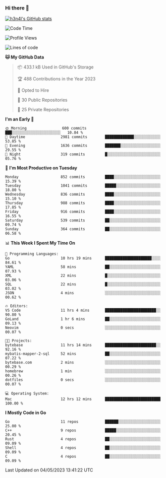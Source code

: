 ### Hi there 👋

[![h3n4l's GitHub stats](https://github-readme-stats.vercel.app/api?username=h3n4l&count_private=true&show_icons=true&theme=radical)](https://github.com/h3n4l/github-readme-stats)

<!--START_SECTION:waka-->
![Code Time](http://img.shields.io/badge/Code%20Time-1%2C193%20hrs%2028%20mins-blue)

![Profile Views](http://img.shields.io/badge/Profile%20Views-4-blue)

![Lines of code](https://img.shields.io/badge/From%20Hello%20World%20I%27ve%20Written-2.9%20million%20lines%20of%20code-blue)

**🐱 My GitHub Data** 

> 📦 433.1 kB Used in GitHub's Storage 
 > 
> 🏆 488 Contributions in the Year 2023
 > 
> 💼 Opted to Hire
 > 
> 📜 30 Public Repositories 
 > 
> 🔑 25 Private Repositories 
 > 
**I'm an Early 🐤** 

```text
🌞 Morning                600 commits         ███░░░░░░░░░░░░░░░░░░░░░░   10.84 % 
🌆 Daytime                2981 commits        █████████████░░░░░░░░░░░░   53.85 % 
🌃 Evening                1636 commits        ███████░░░░░░░░░░░░░░░░░░   29.55 % 
🌙 Night                  319 commits         █░░░░░░░░░░░░░░░░░░░░░░░░   05.76 % 
```
📅 **I'm Most Productive on Tuesday** 

```text
Monday                   852 commits         ████░░░░░░░░░░░░░░░░░░░░░   15.39 % 
Tuesday                  1041 commits        █████░░░░░░░░░░░░░░░░░░░░   18.80 % 
Wednesday                836 commits         ████░░░░░░░░░░░░░░░░░░░░░   15.10 % 
Thursday                 988 commits         ████░░░░░░░░░░░░░░░░░░░░░   17.85 % 
Friday                   916 commits         ████░░░░░░░░░░░░░░░░░░░░░   16.55 % 
Saturday                 539 commits         ██░░░░░░░░░░░░░░░░░░░░░░░   09.74 % 
Sunday                   364 commits         ██░░░░░░░░░░░░░░░░░░░░░░░   06.58 % 
```


📊 **This Week I Spent My Time On** 

```text
💬 Programming Languages: 
Go                       10 hrs 19 mins      █████████████████████░░░░   84.61 % 
YAML                     58 mins             ██░░░░░░░░░░░░░░░░░░░░░░░   07.93 % 
XML                      22 mins             █░░░░░░░░░░░░░░░░░░░░░░░░   03.06 % 
SQL                      22 mins             █░░░░░░░░░░░░░░░░░░░░░░░░   03.02 % 
JSON                     4 mins              ░░░░░░░░░░░░░░░░░░░░░░░░░   00.62 % 

🔥 Editors: 
VS Code                  11 hrs 4 mins       ███████████████████████░░   90.80 % 
GoLand                   1 hr 6 mins         ██░░░░░░░░░░░░░░░░░░░░░░░   09.13 % 
Neovim                   0 secs              ░░░░░░░░░░░░░░░░░░░░░░░░░   00.07 % 

🐱‍💻 Projects: 
bytebase                 11 hrs 14 mins      ███████████████████████░░   92.16 % 
mybatis-mapper-2-sql     52 mins             ██░░░░░░░░░░░░░░░░░░░░░░░   07.22 % 
bytebase.com             2 mins              ░░░░░░░░░░░░░░░░░░░░░░░░░   00.29 % 
homebrew                 1 min               ░░░░░░░░░░░░░░░░░░░░░░░░░   00.26 % 
dotfiles                 0 secs              ░░░░░░░░░░░░░░░░░░░░░░░░░   00.07 % 

💻 Operating System: 
Mac                      12 hrs 12 mins      █████████████████████████   100.00 % 
```

**I Mostly Code in Go** 

```text
Go                       11 repos            ██████░░░░░░░░░░░░░░░░░░░   25.00 % 
C++                      9 repos             █████░░░░░░░░░░░░░░░░░░░░   20.45 % 
Rust                     4 repos             ██░░░░░░░░░░░░░░░░░░░░░░░   09.09 % 
Shell                    4 repos             ██░░░░░░░░░░░░░░░░░░░░░░░   09.09 % 
C                        4 repos             ██░░░░░░░░░░░░░░░░░░░░░░░   09.09 % 
```




 Last Updated on 04/05/2023 13:41:22 UTC
<!--END_SECTION:waka-->

